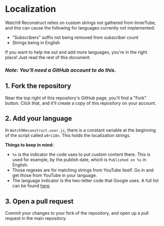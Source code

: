 # Localization
Watch9 Reconstruct relies on custom strings not gathered from InnerTube, and this can cause the following for languages currently not implemented:

* "Subscribers" suffix not being removed from subscriber count
* Strings being in English

If you want to help me out and add more languages, you're in the right place! Just read the rest of this document.

### *Note: You'll need a GitHub account to do this.*

## 1. Fork the repository
Near the top right of this repository's GitHub page, you'll find a "Fork" button. Click that, and it'll create a copy of this repository on your account.

## 2. Add your language
In `Watch9Reconstruct.user.js`, there is a constant variable at the beginning of the script called `w9ri18n`. This holds the localization strings.

**Things to keep in mind:**
* `%s` is the indicator the code uses to put custom content there. This is used for example, by the publish date, which is `Published on %s` in English.
* Those regexes are for matching strings from YouTube itself. Go in and get those from YouTube in your language.
* The language indicator is the two-letter code that Google uses. A full list can be found [here](https://gist.github.com/JT5D/a2fdfefa80124a06f5a9).

## 3. Open a pull request
Commit your changes to your fork of the repository, and open up a pull request in the main repository.